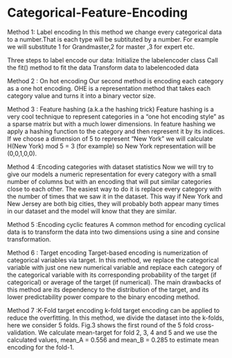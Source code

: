 # Categorical-Feature-Encoding

Method 1: Label encoding 
In this method we change every categorical data to a number.That is each type will be subtituted by a number. For example we will substitute 1 for Grandmaster,2 for master ,3 for expert etc.

Three steps to label encode our data:
Initialize the labelencoder class
Call the fit() method to fit the data
Transform data to labelencoded data

Method 2 : On hot encoding 
Our second method is encoding each category as a one hot encoding. 
OHE is a representation method that takes each category value and turns it into a binary vector size.

Method 3 : Feature hashing (a.k.a the hashing trick) 
Feature hashing is a very cool technique to represent categories in a “one hot encoding style” as a sparse matrix 
but with a much lower dimensions. In feature hashing we apply a hashing function to the category and then represent it by its indices. 
If we choose a dimension of 5 to represent “New York” we will calculate H(New York) mod 5 = 3 (for example) 
so New York representation will be (0,0,1,0,0).

Method 4 :Encoding categories with dataset statistics 
Now we will try to give our models a numeric representation for every category with a small number of columns but with 
an encoding that will put similar categories close to each other. The easiest way to do it is replace every category with the 
number of times that we saw it in the dataset. This way if New York and New Jersey are both big cities, 
they will probably both appear many times in our dataset and the model will know that they are similar.

Method 5 :Encoding cyclic features
A common method for encoding cyclical data is to transform the data into two dimensions using a sine and consine transformation.

Method 6 : Target encoding 
Target-based encoding is numerization of categorical variables via target. In this method, we replace the categorical variable 
with just one new numerical variable and replace each category of the categorical variable with its 
corresponding probability of the target (if categorical) or average of the target (if numerical). 
The main drawbacks of this method are its dependency to the distribution of the target, 
and its lower predictability power compare to the binary encoding method.

Method 7 :K-Fold target encoding 
k-fold target encoding can be applied to reduce the overfitting. In this method, we divide the dataset 
into the k-folds, here we consider 5 folds. Fig.3 shows the first round of the 5 fold cross-validation.
We calculate mean-target for fold 2, 3, 4 and 5 and we use the calculated values, mean_A = 0.556 and mean_B = 0.285 
to estimate mean encoding for the fold-1.
